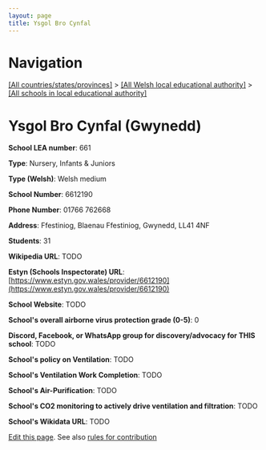 ```yaml
---
layout: page
title: Ysgol Bro Cynfal
---
```

# Navigation

[[All countries/states/provinces]](../../..) > [[All Welsh local educational authority]](../..) > [[All schools in local educational authority]](..)

# Ysgol Bro Cynfal (Gwynedd)

**School LEA number**: 661

**Type**: Nursery, Infants & Juniors

**Type (Welsh)**: Welsh medium

**School Number**: 6612190

**Phone Number**: 01766 762668

**Address**: Ffestiniog, Blaenau Ffestiniog, Gwynedd, LL41 4NF

**Students**: 31

**Wikipedia URL**: TODO

**Estyn (Schools Inspectorate) URL**: [https://www.estyn.gov.wales/provider/6612190](https://www.estyn.gov.wales/provider/6612190)

**School Website**: TODO

**School's overall airborne virus protection grade (0-5)**: 0

**Discord, Facebook, or WhatsApp group for discovery/advocacy for THIS school**: TODO

**School's policy on Ventilation**: TODO

**School's Ventilation Work Completion**: TODO

**School's Air-Purification**: TODO

**School's CO2 monitoring to actively drive ventilation and filtration**: TODO

**School's Wikidata URL**: TODO




[Edit this page](https://github.com/VentilationProject/Wales/edit/prif/./Gwynedd/Ysgol_Bro_Cynfal.md). See also [rules for contribution](../../../contribution-rules/)